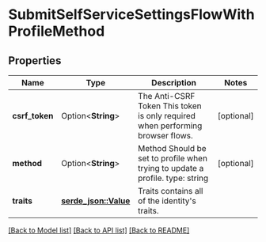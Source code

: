 # SubmitSelfServiceSettingsFlowWithProfileMethod

## Properties

Name | Type | Description | Notes
------------ | ------------- | ------------- | -------------
**csrf_token** | Option<**String**> | The Anti-CSRF Token  This token is only required when performing browser flows. | [optional]
**method** | Option<**String**> | Method  Should be set to profile when trying to update a profile.  type: string | [optional]
**traits** | [**serde_json::Value**](.md) | Traits contains all of the identity's traits. | 

[[Back to Model list]](../README.md#documentation-for-models) [[Back to API list]](../README.md#documentation-for-api-endpoints) [[Back to README]](../README.md)


